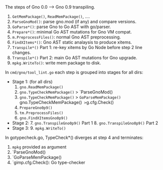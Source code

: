 The steps of Gno 0.0 --> Gno 0.9 transpiling.
  1. `GetMemPackage()`, `ReadMemPackage()`, ....
  2. `ParseGnoMod()`: parse gno.mod (if any) and compare versions.
  3. `GoParse*()`: parse Gno to Go AST with go/parser.
  4. `Prepare*()`: minimal Go AST mutations for Gno VM compat.
  5. `m.PreprocessFiles()`: normal Gno AST preprocessing.
  6. `FindXItems*()`: Gno AST static analaysis to produce xitems.
  7. `Transpile*()` Part 1: re-key xitems by Go Node before step 2 line changes.
  8. `Transpile*()` Part 2: main Go AST mutations for Gno upgrade.
  9. `mpkg.WriteTo()`: write mem package to disk.

In `cmd/gno/tool_lint.go` each step is grouped into stages for all dirs:
  * Stage 1: (for all dirs)
    1. `gno.ReadMemPackage()`
    2. `gno.TypeCheckMemPackage()` > `ParseGnoMod()
    3. `gno.TypeCheckMemPackage()`  > `GoParseMemPackage()
       `gno.TypeCheckMemPackage()`  > `g.cfg.Check()
    4. `PrepareGno0p9()`
    5. `tm.PreprocessFiles()`
    6. `gno.FindXItemsGno0p9()`
  * Stage 2:
    7. `gno.TranspileGno0p9()` Part 1
    8. `gno.TranspileGno0p9()` Part 2
  * Stage 3:
    9. `mpkg.WriteTo()`

In gotypecheck.go, TypeCheck*() diverges at step 4 and terminates:
  1. `mpkg` provided as argument
  2. `ParseGnoMod()
  3. `GoParseMemPackage()
  4. `gimp.cfg.Check(): Go type-checker
